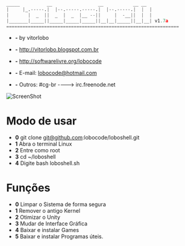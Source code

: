 ```python
_____          __                 __           __ __ 
|     |_.-----.|  |--.-----.-----.|  |--.-----.|  |  |
|       |  _  ||  _  |  _  |__ --||     |  -__||  |  |
|_______|_____||_____|_____|_____||__|__|_____||__|__| v1.7a
================================================================
```

* **-** by vitorlobo
* **-** http://vitorlobo.blogspot.com.br
* **-** http://softwarelivre.org/lobocode
* **-** E-mail: lobocode@hotmail.com

* **-** Outros: #cg-br ----> irc.freenode.net



![ScreenShot](http://s23.postimage.org/9a6ddh7hn/image.png)


# Modo de usar #

* **0** git clone git@github.com:lobocode/loboshell.git
* **1** Abra o terminal Linux
* **2** Entre como root
* **3** cd ~/loboshell
* **4** Digite bash loboshell.sh

# Funções #

* **0** Limpar o Sistema de forma segura
* **1** Remover o antigo Kernel
* **2** Otimizar o Unity
* **3** Mudar de Interface Gráfica
* **4** Baixar e instalar Games
* **5** Baixar e instalar Programas úteis.



